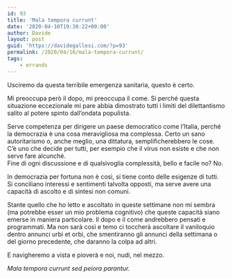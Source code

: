 ```yaml
---
id: 93
title: 'Mala tempora currunt'
date: '2020-04-10T19:30:22+00:00'
author: Davide
layout: post
guid: 'https://davidegallesi.com/?p=93'
permalink: /2020/04/10/mala-tempora-currunt/
tags:
    - errands
---
```


Usciremo da questa terribile emergenza sanitaria, questo è certo.

Mi preoccupa però il dopo, mi preoccupa il come. Si perché questa situazione eccezionale mi pare abbia dimostrato tutti i limiti del dilettantismo salito al potere spinto dall’ondata populista.

Serve competenza per dirigere un paese democratico come l’Italia, perché la democrazia è una cosa meravigliosa ma complessa. Certo un sano autoritarismo o, anche meglio, una dittatura, semplificherebbero le cose. C’è uno che decide per tutti, per esempio che il virus non esiste e che non serve fare alcunché.  
Fine di ogni discussione e di qualsivoglia complessità, bello e facile no? No.

In democrazia per fortuna non è così, si tiene conto delle esigenze di tutti. Si conciliano interessi e sentimenti talvolta opposti, ma serve avere una capacità di ascolto e di sintesi non comuni.

Stante quello che ho letto e ascoltato in queste settimane non mi sembra (ma potrebbe esser un mio problema cognitivo) che queste capacità siano emerse in maniera particolare. Il dopo e il come andrebbero pensati e programmati. Ma non sarà così e temo ci toccherà ascoltare il vaniloquio dentro annunci urbi et orbi, che smentiranno gli annunci della settimana o del giorno precedente, che daranno la colpa ad altri.

E navigheremo a vista e pioverà e noi, nudi, nel mezzo.

*Mala tempora currunt sed peiora parantur.*